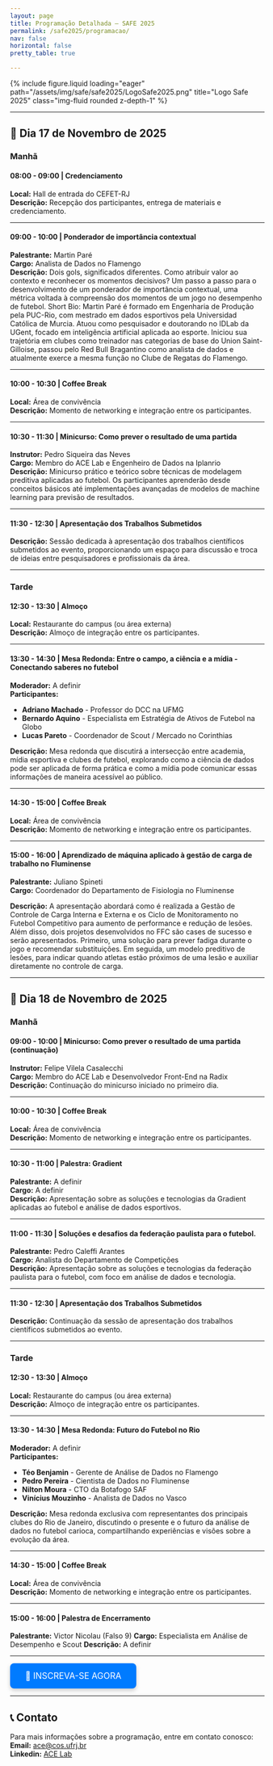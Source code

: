```yaml
---
layout: page
title: Programação Detalhada – SAFE 2025
permalink: /safe2025/programacao/
nav: false
horizontal: false
pretty_table: true

---
```


<div class="row">
    <div class="col-sm mt-3 mt-md-0">
        {% include figure.liquid loading="eager" path="/assets/img/safe/safe2025/LogoSafe2025.png" title="Logo Safe 2025" class="img-fluid rounded z-depth-1" %}
    </div>
</div>


---

## 📅 Dia 17 de Novembro de 2025

### Manhã

#### 08:00 - 09:00 | Credenciamento
**Local:** Hall de entrada do CEFET-RJ  
**Descrição:** Recepção dos participantes, entrega de materiais e credenciamento.

---

#### 09:00 - 10:00 | Ponderador de importância contextual
**Palestrante:** Martin Paré  
**Cargo:** Analista de Dados no Flamengo  
**Descrição:** Dois gols, significados diferentes. Como atribuir valor ao contexto e reconhecer os momentos decisivos? Um passo a passo para o desenvolvimento de um ponderador de importância contextual, uma métrica voltada à compreensão dos momentos de um jogo no desempenho de futebol.
Short Bio:
Martin Paré é formado em Engenharia de Produção pela PUC-Rio, com mestrado em dados esportivos pela Universidad Católica de Murcia. Atuou como pesquisador e doutorando no IDLab da UGent, focado em inteligência artificial aplicada ao esporte. Iniciou sua trajetória em clubes como treinador nas categorias de base do Union Saint-Gilloise, passou pelo Red Bull Bragantino como analista de dados e atualmente exerce a mesma função no Clube de Regatas do Flamengo.

---

#### 10:00 - 10:30 | Coffee Break
**Local:** Área de convivência  
**Descrição:** Momento de networking e integração entre os participantes.

---

#### 10:30 - 11:30 | Minicurso: Como prever o resultado de uma partida
**Instrutor:** Pedro Siqueira das Neves  
**Cargo:** Membro do ACE Lab e Engenheiro de Dados na Iplanrio  
**Descrição:** Minicurso prático e teórico sobre técnicas de modelagem preditiva aplicadas ao futebol. Os participantes aprenderão desde conceitos básicos até implementações avançadas de modelos de machine learning para previsão de resultados.

---

#### 11:30 - 12:30 | Apresentação dos Trabalhos Submetidos
**Descrição:** Sessão dedicada à apresentação dos trabalhos científicos submetidos ao evento, proporcionando um espaço para discussão e troca de ideias entre pesquisadores e profissionais da área.

---

### Tarde

#### 12:30 - 13:30 | Almoço
**Local:** Restaurante do campus (ou área externa)  
**Descrição:** Almoço de integração entre os participantes.

---

#### 13:30 - 14:30 | Mesa Redonda: Entre o campo, a ciência e a mídia - Conectando saberes no futebol
**Moderador:** A definir  
**Participantes:**
- **Adriano Machado** - Professor do DCC na UFMG
- **Bernardo Aquino** - Especialista em Estratégia de Ativos de Futebol na Globo
- **Lucas Pareto** - Coordenador de Scout / Mercado no Corinthias

**Descrição:** Mesa redonda que discutirá a intersecção entre academia, mídia esportiva e clubes de futebol, explorando como a ciência de dados pode ser aplicada de forma prática e como a mídia pode comunicar essas informações de maneira acessível ao público.

---

#### 14:30 - 15:00 | Coffee Break
**Local:** Área de convivência  
**Descrição:** Momento de networking e integração entre os participantes.

---

#### 15:00 - 16:00 | Aprendizado de máquina aplicado à gestão de carga de trabalho no Fluminense
**Palestrante:** Juliano Spineti  
**Cargo:** Coordenador do Departamento de Fisiologia no Fluminense

**Descrição:** A apresentação abordará como é realizada a Gestão de Controle de Carga Interna e Externa e os Ciclo de Monitoramento no Futebol Competitivo para aumento de performance e redução de lesões. Além disso, dois projetos desenvolvidos no FFC são cases de sucesso e serão apresentados. Primeiro, uma solução para prever fadiga durante o jogo e recomendar substituições. Em seguida, um modelo preditivo de lesões, para indicar quando atletas estão próximos de uma lesão e auxiliar diretamente no controle de carga.

---

## 📅 Dia 18 de Novembro de 2025

### Manhã

#### 09:00 - 10:00 | Minicurso: Como prever o resultado de uma partida (continuação)
**Instrutor:** Felipe Vilela Casalecchi  
**Cargo:** Membro do ACE Lab e Desenvolvedor Front-End na Radix  
**Descrição:** Continuação do minicurso iniciado no primeiro dia.

---

#### 10:00 - 10:30 | Coffee Break
**Local:** Área de convivência  
**Descrição:** Momento de networking e integração entre os participantes.

---

#### 10:30 - 11:00 | Palestra: Gradient
**Palestrante:** A definir  
**Cargo:** A definir  
**Descrição:** Apresentação sobre as soluções e tecnologias da Gradient aplicadas ao futebol e análise de dados esportivos.

---

#### 11:00 - 11:30 | Soluções e desafios da federação paulista para o futebol.
**Palestrante:** Pedro Caleffi Arantes  
**Cargo:** Analista do Departamento de Competições  
**Descrição:** 
Apresentação sobre as soluções e tecnologias da federação paulista para o futebol, com foco em análise de dados e tecnologia.

---

#### 11:30 - 12:30 | Apresentação dos Trabalhos Submetidos
**Descrição:** Continuação da sessão de apresentação dos trabalhos científicos submetidos ao evento.

---

### Tarde

#### 12:30 - 13:30 | Almoço
**Local:** Restaurante do campus (ou área externa)  
**Descrição:** Almoço de integração entre os participantes.

---

#### 13:30 - 14:30 | Mesa Redonda: Futuro do Futebol no Rio
**Moderador:** A definir  
**Participantes:**
- **Téo Benjamin** - Gerente de Análise de Dados no Flamengo
- **Pedro Pereira** - Cientista de Dados no Fluminense
- **Nilton Moura** - CTO da Botafogo SAF
- **Vinícius Mouzinho** - Analista de Dados no Vasco

**Descrição:** Mesa redonda exclusiva com representantes dos principais clubes do Rio de Janeiro, discutindo o presente e o futuro da análise de dados no futebol carioca, compartilhando experiências e visões sobre a evolução da área.


---

#### 14:30 - 15:00 | Coffee Break
**Local:** Área de convivência  
**Descrição:** Momento de networking e integração entre os participantes.

---

#### 15:00 - 16:00 | Palestra de Encerramento
**Palestrante:** Victor Nicolau (Falso 9)
**Cargo:** Especialista em Análise de Desempenho e Scout
**Descrição:** A definir


---

<div class="text-center mt-4 mb-4">
  <a href="https://www.even3.com.br/safe2025/" class="btn btn-primary btn-lg" target="_blank" style="font-size: 1.2em; padding: 15px 30px; border-radius: 8px; text-decoration: none; display: inline-block; background-color: #007bff; color: white; border: none; box-shadow: 0 4px 8px rgba(0,0,0,0.2); transition: all 0.3s ease;">
    🎫 INSCREVA-SE AGORA
  </a>
</div>

---

## 📞 Contato

Para mais informações sobre a programação, entre em contato conosco:<br/>
**Email:** ace@cos.ufrj.br<br/>
**Linkedin:** [ACE Lab](https://br.linkedin.com/company/ac3lab)
